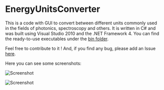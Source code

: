 # EnergyUnitsConverter
This is a code with GUI to convert between different units commonly used in the fields of photonics, spectroscopy and others. It is written in C# and was built using Visual Studio 2010 and the .NET Framework 4. You can find the ready-to-use executables under the [bin folder](/bin). 

Feel free to contribute to it ! And, if you find any bug, please add an Issue [here](https://github.com/gcorthey/EnergyUnitsConverter/issues/new).

Here you can see some screenshots:

![Screenshot](https://github.com/gcorthey/EnergyUnitsConverter/tree/master/Figures/screenshot2 "Screenshot")

![Screenshot](https://github.com/gcorthey/EnergyUnitsConverter/tree/master/Figures/screenshot1 "Screenshot")





